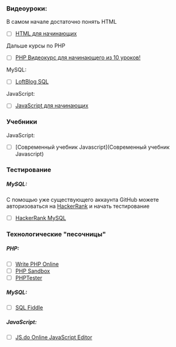 ### Видеоуроки:
В самом начале достаточно понять HTML
- [ ] [HTML для начинающих](https://youtu.be/8mK5aY5YOCc)

Дальше курсы по PHP
- [ ] [PHP Видеокурс для начинающего из 10 уроков!](https://youtu.be/yy4uWmvDEAQ)

MySQL:
- [ ] [LoftBlog SQL](https://loftblog.ru/material/1-vvedenie/)

JavaScript:
- [ ] [JavaScript для начинающих](https://youtu.be/xgDtBQ-NxtA)

### Учебники
JavaScript:
- [ ] [Современный учебник Javascript](Современный учебник Javascript)

### Тестирование
##### MySQL:
С помощью уже существующего аккаунта GitHub можете авторизоваться на [HackerRank](https://www.hackerrank.com/login) и начать тестирование
- [ ] [HackerRank MySQL](https://www.hackerrank.com/domains/sql/select)

### Технологические "песочницы"
##### PHP:
- [ ] [Write PHP Online](http://www.writephponline.com/)
- [ ] [PHP Sandbox](http://sandbox.onlinephpfunctions.com/)
- [ ] [PHPTester](http://phptester.net/)

##### MySQL:
- [ ] [SQL Fiddle](http://sqlfiddle.com/)

##### JavaScript:
- [ ] [JS.do Online JavaScript Editor](https://js.do/)